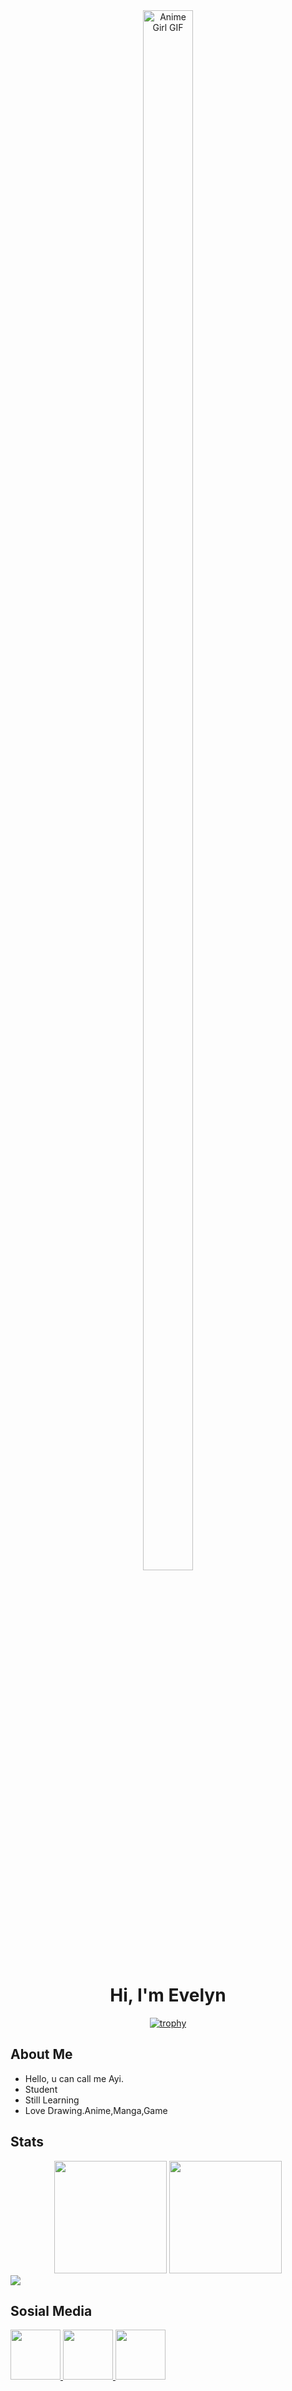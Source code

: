 <div align="center">
   <img src="https://i.pinimg.com/originals/d2/87/a5/d287a58e2b14f4df1fa35d2c49bc4331.gif" alt="Anime Girl GIF" width="80%" style="max-width: 100px;">

  <h1 align="center" class="heading-element" dir="auto">Hi, I'm Evelyn</h1>

 <a href="https://github.com/yiivelynn/github-profile-trophy">
  <img src="https://github-profile-trophy.vercel.app/?username=yiivelynn&theme=dracula" alt="trophy" style="max-width: 100%;">
</a>
</div>

## About Me

- Hello, u can call me Ayi.
- Student
- Still Learning
- Love Drawing.Anime,Manga,Game

## Stats

<div align="center" dir="auto">
<img height="180em" src="https://github-readme-streak-stats.herokuapp.com/?user=yiivelynn&theme=material-palenight&hide_border=true" alt="" style="max-width: 100%;">
<img height="180em" src="https://github-readme-stats.vercel.app/api/top-langs/?username=yiivelynn&theme=material-palenight&show_icons=true&hide_border=true&layout=compact" alt="" style="max-width: 100%;">
   
</div>

<img src="https://user-images.githubusercontent.com/74038190/212284100-561aa473-3905-4a80-b561-0d28506553ee.gif" style="max-width: 100%; display: inline-block;" data-target="animated-image.originalImage">

## Sosial Media

<p dir="auto">
<a href="https://www.tiktok.com/@yii_velynn" target="_blank">
  <img src="https://user-images.githubusercontent.com/74038190/235294006-04e22871-2943-4626-9a99-e1d416cbda26.gif" width="80" height="80" style="max-width: 100%; display: inline-block;" data-target="animated-image.originalImage">
</a>
<a href="https://discord.com/users/942432185812676608" target="_blank">
  <img src="https://user-images.githubusercontent.com/74038190/235294015-47144047-25ab-417c-af1b-6746820a20ff.gif" width="80" height="80" style="max-width: 100%; display: inline-block;" data-target="animated-image.originalImage">
</a>
<a href="https://www.instagram.com/yii_velynn/" target="_blank">
  <img src="https://user-images.githubusercontent.com/74038190/235294013-a33e5c43-a01c-43f6-b44d-a406d8b4ab75.gif" width="80" height="80" style="max-width: 100%; display: inline-block;" data-target="animated-image.originalImage">
</a>
</p>



<!---
evelynn30/evelynn30 is a ✨ special ✨ repository because its `README.md` (this file) appears on your GitHub profile.
You can click the Preview link to take a look at your changes.
--->

